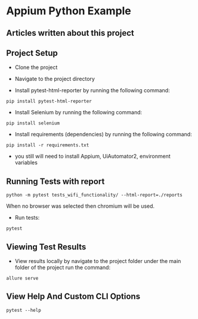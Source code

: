 # Appium Python Example

## Articles written about this project

## Project Setup

* Clone the project
* Navigate to the project directory

* Install pytest-html-reporter by running the following command:

```
pip install pytest-html-reporter
```

* Install Selenium by running the following command:

```
pip install selenium
```

* Install requirements (dependencies) by running the following command:

```
pip install -r requirements.txt 
```

* you still will need to install Appium, UiAutomator2, environment variables 

## Running Tests with report

```
python -m pytest tests_wifi_functionality/ --html-report=./reports
```

When no browser was selected then chromium will be used.

* Run tests:

```
pytest
```

## Viewing Test Results

* View results locally by navigate to the project folder under the main folder of the project run the command:
```
allure serve
```


## View Help And Custom CLI Options

```
pytest --help
```